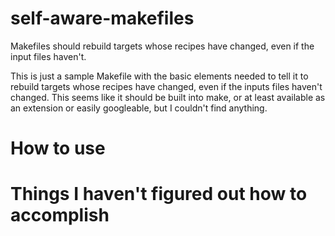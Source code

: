 # self-aware-makefiles
Makefiles should rebuild targets whose recipes have changed, even if the input files haven't.


This is just a sample Makefile with the basic elements needed to tell it to rebuild targets whose recipes have changed, even if the inputs files haven't changed.  This seems like it should be built into make, or at least available as an extension or easily googleable, but I couldn't find anything.

# How to use

# Things I haven't figured out how to accomplish
